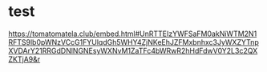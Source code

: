 # test


https://tomatomatela.club/embed.html#UnRTTEIzYWFSaFM0akNiWTM2N1RFTS9lb0pWNzVCcG1FYUlqdGh5WHY4ZjNKeEhJZFMxbnhxc3JyWXZYTnpXVDArY21RRGdDNlNGNEsyWXNvM1ZaTFc4bWRwR2hHdFdwV0Y2L3c2QXZKTjA9&r
